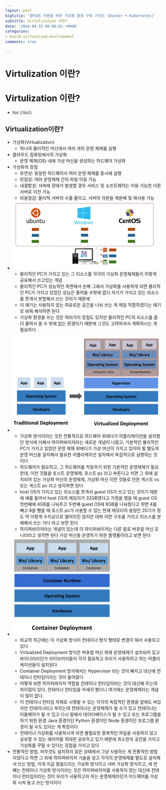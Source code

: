 ```yaml
---
layout: post
bigtitle: '멀티OS 사용을 위한 가상화 환경 구축 가이드 (Docker + Kubernetes)'
subtitle: Virtulization 이란?
date: '2024-04-15 00:00:01 +0900'
categories:
- build-virtualized-environment
comments: true

---
```


# Virtulization 이란?

# Virtulization 이란?

* toc
{:toc}

## Virtualization이란?
+ 가상화(Virtualization)
  + 하나의 물리적인 머신에서 여러 개의 운영 체제를 실행
+ 클라우드 컴퓨팅에서의 가상화
  + 운영 체제(OS) 내에 가상 머신을 생성하는 하드웨어 가상화
+ 가상화의 장점 
  + 유연성: 동일한 하드웨어서 여러 운영 체제를 동시에 실행
  + 민첩성: 여러 운영체제 간의 파일 이동 가능
  + 내결함성: 서버에 장애가 발생할 경우 서비스 및 소프트웨어는 이용 가능한 다른 서버로 이전 가능
  + 비용절감: 물리적 서버의 수를 줄이고, 서버의 자원을 재분배 및 재사용 가능 
+ ![Virtulization.png](../../../../assets/img/build-virtualized-environment/Virtulization.png)
  + 물리적인 PC가 가지고 있는 그 리소스를 각각의 가상화 운영체제들이 이렇게 공유해서 쓰고있는 개념
  + 물리적인 PC가 성능적인 측면에서 손해 그래서 가상화를 사용하게 되면 물리적인 PC가 가지고 있었던 성능은 줄어들 수밖에 없다 자기가 가지고 있는 리소스를 쪼개서 분할해서 쓰는 것이기 때문에 
  + 이 얘기는 사용하지 않는 여유로운 공간을 나눠 쓰는 게 제일 적합하겠다는 얘기로 바꿔 해석하면 된다
  + 가상화 환경을 쓰는 것은 여러가지 장점도 있지만 물리적인 PC의 리소스를 좀 더 줄여서 쓸 수 밖에 없는 환경이기 때문에 그것도 고려하셔서 계획하시는 게 필요하다
+ ![Virtulization_1.png](../../../../assets/img/build-virtualized-environment/Virtulization_1.png)
  + 가상화 방식이라는 것은 전통적으로 하드웨어 위에다가 어플리케이션을 설치했던 방식에 더해서 하이퍼바이저라는 새로운 개념이 나왔고, 기본적인 물리적인 PC가 가지고 있었던 운영 제재 위에다가 가상 머신이 가지고 있어야 될 별도의 운영 머신을
    설치해서 필요한 어플리케이션 설치해서 독립적으로 실행하는 것이다
  + 하드웨어가 필요하고, 그 하드웨어를 작동하기 위한 기본적인 운영체제가 필요한데, 이런 것들을 호스트 운영체제, 호스트 pc 라고 부른다고 치면 그 위에 설치되어 있는 가상화 머신의 운영체제, 가상화 머신 이런 것들로 인한 게스트 os 또는 게스트 pc 라고 생각하면 된다
  + host OS가 가지고 있는 리소스를 쪼개서 guest OS가 쓰고 있는 것이기 때문에 예를 들어서 host OS의 메모리가 32GB였다고 가정을 했을 때 guest OS 첫번째에 4GB를 나눠주고 두번째 guest OS에 8GB를 나눠줬다고 하면 4를 빼고 8을 뺐을 때 호스트 pc가 사용할 수 있는 현재 메모리의 용량은 20기가
    정도 딱 이렇게 수치상으로 떨어지진 않지만 대략 이런 구조를 가지고 리소스를 분배해서 쓰는 거다 라고 보면 된다
  + 하이퍼바이저라는 개념이 있는데 이 하이퍼바이저는 다른 말로 버츄얼 머신 모니터라고 생각면 된다 가상 머신을 운영하기 위한 플랫폼이라고 보면 된다
+ ![Virtulization_2.png](../../../../assets/img/build-virtualized-environment/Virtulization_2.png)
  + 비교적 최근에는 이 가상화 방식이 컨테이너 형식 형태로 변경이 돼서 사용되고 있다.
  + Virtualized Deployment 방식은 버츄얼 머신 위에 운영체제가 설치되어 있고 바이너리라던가 라이브러리들이 각각 필요하고 우리가 사용하려고 하는 어플리케이션들이 설치된다
  + Container Deployment 방식에서는 Hypervisor 라는 것이 빠지고 대신에 컨테이너 런타임이라는 것이 들어왔다
  + 어떻게 보면 하이퍼바이저 역할을 컨테이너 런타임이라는 것이 대신해 주는데 차이점이 있다. 컨테이너 런타임을 자세히 봤더니 여기에는 운영체제라는 개념이 많이 없다.
  + 이 컨테이너 런타임 자체로 시행될 수 있는 각각의 독립적인 환경을 앞에도 써있지만 컨테이너라고 부르는데 컨테이너는 운영체제가 될 수가 있고 컨테이너는 미들웨어가 될 수 있고 다시 말해서 데이터베이스가 될 수 있고 또는 프로그램을 하기 위한 환경
    Java 환경이던 Python 환경이던 Node 환경이던 프로그램 환경이 될 수도 있다는 게 특징이다
  + 컨테이너 가상화를 사용하시게 되면 불필요한 중복적인 파일을 사용하지 않고 공유할 수 있는 레이어를 최대한 공유하고 있기 때문에 최소한의 공간을 가지고 가상화를 꾸밀 수 있다는 장점을 가지고 있다
+ 전통적인 방법, 아무것도 설치하지 않은 상태에서 그냥 사용하는 게 전통적인 방법이었다고 하면 그 위에 하이퍼바이저 기술을 넣고 각각의 운영체제를 별도로 설치해서 쓰는 방법, 이게 지금 말씀드리는 가상화 방식이고 서버 가상화 방식이고,
  세 번째는 컨테이너 가상화 방식이라는 것은 하이퍼바이저를 사용하지 않는 대신에 컨테이너 런타임이라는 것이 우리가 사용하고자 하는 운영체제라던가 미드웨어를 가상화 시켜 놓고 쓰는 방식이다
